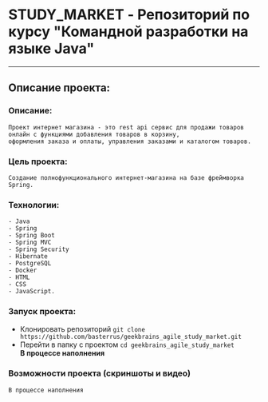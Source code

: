 # STUDY_MARKET - Репозиторий по курсу "Командной разработки на языке Java"
___
## Описание проекта:
### Описание:
    Проект интернет магазина - это rest api сервис для продажи товаров онлайн с функциями добавления товаров в корзину, 
    оформления заказа и оплаты, управления заказами и каталогом товаров.       
### Цель проекта: 
    Cоздание полнофункционального интернет-магазина на базе фреймворка Spring.

### Технологии: 
    - Java
    - Spring 
    - Spring Boot
    - Spring MVC
    - Spring Security
    - Hibernate
    - PostgreSQL
    - Docker
    - HTML
    - CSS
    - JavaScript.

### Запуск проекта:
- Клонировать репозиторий `git clone https://github.com/basterrus/geekbrains_agile_study_market.git`
- Перейти в папку с проектом `cd geekbrains_agile_study_market`   
  **В процессе наполнения**


### Возможности проекта (скриншоты и видео)
    В процессе наполнения
